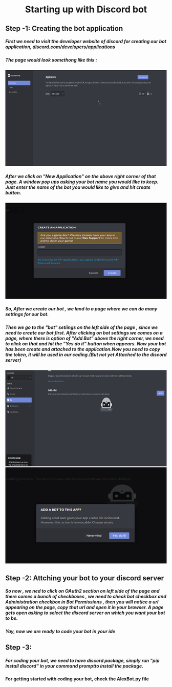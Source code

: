 <h1 align="center">Starting up with Discord bot </h1>

## Step -1: Creating the bot application

<h5>First we need to visit the developer website of discord for creating our bot application,
<a href="https://discord.com/developers/applications">discord.com/developers/applications</a></h5>
<h5>The page would look somethong like this :</h5>
<img src="https://github.com/rajiv8/discordBot/blob/master/snapshots/step1.png" width=700 height=300>
<h5>After we click on "New Application" on the above right corner of that page. A window pop ups asking your bot name you would like to keep.</br>
Just enter the name of the bot you would like to give and hit create button.</h5>
<img src="https://github.com/rajiv8/discordBot/blob/master/snapshots/screenshot2.png" width=700 height=300>

<h5>So, After we create our bot , we land to a page where we can do many settings for our bot.</h5>

<h5>Then we go to the "bot" setiings on the left side of the page , since we need to create our bot first.
After clicking on bot settings we comes on a page, where there is option of "Add Bot" above the right corner, we need to click on that and hit the "Yes do it" button when appears.
Now your bot has been create and attached to the application.Now you need to copy the token, it will be used in our coding.(But not yet Attached to the discord server)
</h5>
<img src="https://github.com/rajiv8/discordBot/blob/master/snapshots/screenshot3.png" width=700 height=300>
<img src="https://github.com/rajiv8/discordBot/blob/master/snapshots/screenshot4.png" width=700 height=300>



## Step -2: Attching your bot to your discord server 
<h5>So now , we ned to click on OAuth2 section on left side of the page and there comes a bunch of checkboxes , we need to check bot checkbox and Administration checkbox in Bot Permissions , then you will notice a url appearing on the page, copy that url and open it in your browser. A page gets open asking to select the discord server on which you want your bot to be.</h5>
<h5>Yay, now we are ready to code your bot in your ide</h5>

## Step -3:
<h5>For coding your bot, we need to have discord package, simply run "pip install discord" in your command promptto install the package.</h5>
<h4>For getting started with coding your bot, check the AlexBot.py file </h4>



